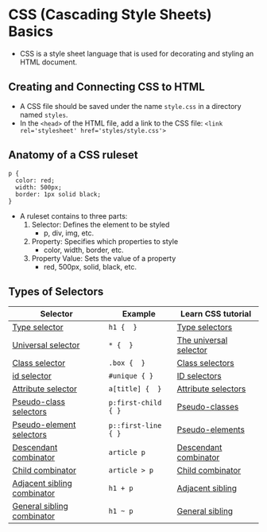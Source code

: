 # CSS (Cascading Style Sheets) Basics
- CSS is a style sheet language that is used for decorating and styling an HTML document.

## Creating and Connecting CSS to HTML
- A CSS file should be saved under the name `style.css` in a directory named `styles`.
- In the `<head>` of the HTML file, add a link to the CSS file:
    `<link rel='stylesheet' href='styles/style.css'>`

## Anatomy of a CSS ruleset
```
p {
  color: red;
  width: 500px;
  border: 1px solid black;
}
```
- A ruleset contains to three parts:
    1. Selector: Defines the element to be styled
        - p, div, img, etc.
    2. Property: Specifies which properties to style
        - color, width, border, etc.
    3. Property Value: Sets the value of a property
        - red, 500px, solid, black, etc.

## Types of Selectors
<table class="standard-table no-markdown">
  <thead>
    <tr>
      <th scope="col">Selector</th>
      <th scope="col">Example</th>
      <th scope="col">Learn CSS tutorial</th>
    </tr>
  </thead>
  <tbody>
    <tr>
      <td><a href="/en-US/docs/Web/CSS/Type_selectors">Type selector</a></td>
      <td><code>h1 {&nbsp; }</code></td>
      <td><a href="/en-US/docs/Learn/CSS/Building_blocks/Selectors/Type_Class_and_ID_Selectors#type_selectors">Type selectors</a></td>
    </tr>
    <tr>
      <td><a href="/en-US/docs/Web/CSS/Universal_selectors">Universal selector</a></td>
      <td><code>* {&nbsp; }</code></td>
      <td><a href="/en-US/docs/Learn/CSS/Building_blocks/Selectors/Type_Class_and_ID_Selectors#the_universal_selector">The universal selector</a></td>
    </tr>
    <tr>
      <td><a href="/en-US/docs/Web/CSS/Class_selectors">Class selector</a></td>
      <td><code>.box {&nbsp; }</code></td>
      <td><a href="/en-US/docs/Learn/CSS/Building_blocks/Selectors/Type_Class_and_ID_Selectors#class_selectors">Class selectors</a></td>
    </tr>
    <tr>
      <td><a href="/en-US/docs/Web/CSS/ID_selectors">id selector</a></td>
      <td><code>#unique { }</code></td>
      <td><a href="/en-US/docs/Learn/CSS/Building_blocks/Selectors/Type_Class_and_ID_Selectors#id_selectors">ID selectors</a></td>
    </tr>
    <tr>
      <td><a href="/en-US/docs/Web/CSS/Attribute_selectors">Attribute selector</a></td>
      <td><code>a[title] {&nbsp; }</code></td>
      <td><a href="/en-US/docs/Learn/CSS/Building_blocks/Selectors/Attribute_selectors">Attribute selectors</a></td>
    </tr>
    <tr>
      <td><a href="/en-US/docs/Web/CSS/Pseudo-classes">Pseudo-class selectors</a></td>
      <td><code>p:first-child { }</code></td>
      <td><a href="/en-US/docs/Learn/CSS/Building_blocks/Selectors/Pseudo-classes_and_pseudo-elements#what_is_a_pseudo-class">Pseudo-classes</a></td>
    </tr>
    <tr>
      <td><a href="/en-US/docs/Web/CSS/Pseudo-elements">Pseudo-element selectors</a></td>
      <td><code>p::first-line { }</code></td>
      <td><a href="/en-US/docs/Learn/CSS/Building_blocks/Selectors/Pseudo-classes_and_pseudo-elements#what_is_a_pseudo-element">Pseudo-elements</a></td>
    </tr>
    <tr>
      <td><a href="/en-US/docs/Web/CSS/Descendant_combinator">Descendant combinator</a></td>
      <td><code>article p</code></td>
      <td><a href="/en-US/docs/Learn/CSS/Building_blocks/Selectors/Combinators#descendant_selector">Descendant combinator</a></td>
    </tr>
    <tr>
      <td><a href="/en-US/docs/Web/CSS/Child_combinator">Child combinator</a></td>
      <td><code>article &gt; p</code></td>
      <td><a href="/en-US/docs/Learn/CSS/Building_blocks/Selectors/Combinators#child_combinator">Child combinator</a></td>
    </tr>
    <tr>
      <td><a href="/en-US/docs/Web/CSS/Adjacent_sibling_combinator">Adjacent sibling combinator</a></td>
      <td><code>h1 + p</code></td>
      <td><a href="/en-US/docs/Learn/CSS/Building_blocks/Selectors/Combinators#adjacent_sibling">Adjacent sibling</a></td>
    </tr>
    <tr>
      <td><a href="/en-US/docs/Web/CSS/General_sibling_combinator">General sibling combinator</a></td>
      <td><code>h1 ~ p</code></td>
      <td><a href="/en-US/docs/Learn/CSS/Building_blocks/Selectors/Combinators#general_sibling">General sibling</a></td>
    </tr>
  </tbody>
</table>

